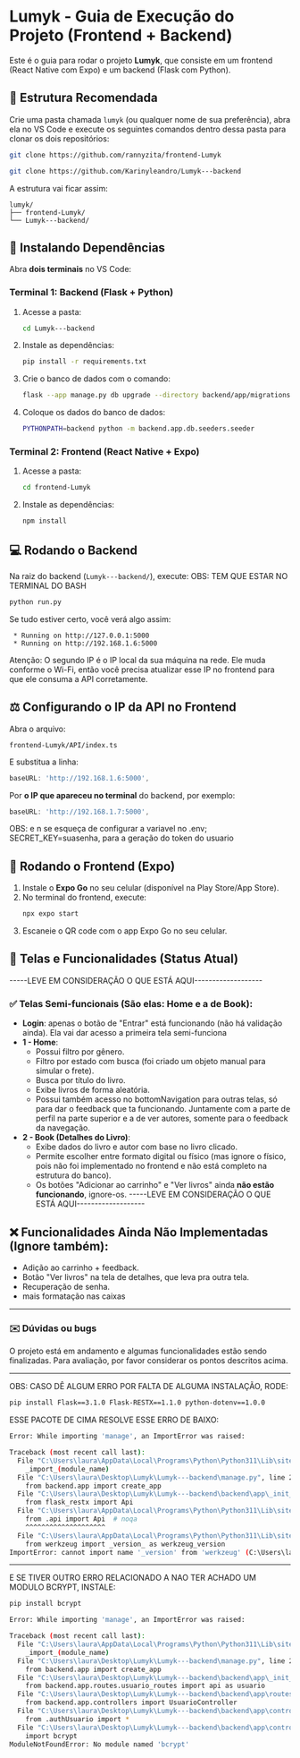 # Lumyk - Guia de Execução do Projeto (Frontend + Backend)

Este é o guia para rodar o projeto **Lumyk**, que consiste em um frontend (React Native com Expo) e um backend (Flask com Python).

## 📂 Estrutura Recomendada
Crie uma pasta chamada `lumyk` (ou qualquer nome de sua preferência), abra ela no VS Code e execute os seguintes comandos dentro dessa pasta para clonar os dois repositórios:

```bash
git clone https://github.com/rannyzita/frontend-Lumyk

git clone https://github.com/Karinyleandro/Lumyk---backend
```

A estrutura vai ficar assim:
```
lumyk/
├── frontend-Lumyk/
└── Lumyk---backend/
```

## 🔀 Instalando Dependências
Abra **dois terminais** no VS Code:

### Terminal 1: Backend (Flask + Python)
1. Acesse a pasta:
   ```bash
   cd Lumyk---backend
   ```
2. Instale as dependências:
   ```bash
   pip install -r requirements.txt
   ```
3. Crie o banco de dados com o comando:
   ```bash
   flask --app manage.py db upgrade --directory backend/app/migrations
   ```
4. Coloque os dados do banco de dados:

   ```bash
   PYTHONPATH=backend python -m backend.app.db.seeders.seeder
   ```
### Terminal 2: Frontend (React Native + Expo)
1. Acesse a pasta:
   ```bash
   cd frontend-Lumyk
   ```
2. Instale as dependências:
   ```bash
   npm install
   ```

## 💻 Rodando o Backend
Na raiz do backend (`Lumyk---backend/`), execute:
OBS: TEM QUE ESTAR NO TERMINAL DO BASH
```bash
python run.py
```

Se tudo estiver certo, você verá algo assim:
```
 * Running on http://127.0.0.1:5000
 * Running on http://192.168.1.6:5000
```

Atenção: O segundo IP é o IP local da sua máquina na rede. Ele muda conforme o Wi-Fi, então você precisa atualizar esse IP no frontend para que ele consuma a API corretamente.

## ⚖️ Configurando o IP da API no Frontend
Abra o arquivo:
```
frontend-Lumyk/API/index.ts
```
E substitua a linha:
```ts
baseURL: 'http://192.168.1.6:5000',
```
Por **o IP que apareceu no terminal** do backend, por exemplo:
```ts
baseURL: 'http://192.168.1.7:5000',
```

OBS: e n se esqueça de configurar a variavel no .env;
SECRET_KEY=suasenha, para a geração do token do usuario

## 🚀 Rodando o Frontend (Expo)
1. Instale o **Expo Go** no seu celular (disponível na Play Store/App Store).
2. No terminal do frontend, execute:
   ```bash
   npx expo start
   ```
3. Escaneie o QR code com o app Expo Go no seu celular.

## 📄 Telas e Funcionalidades (Status Atual)
-----LEVE EM CONSIDERAÇÃO O QUE ESTÁ AQUI-------------------
### ✅ Telas Semi-funcionais (São elas: Home e a de Book):
- **Login**: apenas o botão de "Entrar" está funcionando (não há validação ainda). Ela vai dar acesso a primeira tela semi-funciona
- **1 - Home**:
  - Possui filtro por gênero.
  - Filtro por estado com busca (foi criado um objeto manual para simular o frete).
  - Busca por título do livro.
  - Exibe livros de forma aleatória.
  - Possui também acesso no bottomNavigation para outras telas, só para dar o feedback que ta funcionando. Juntamente com a parte de perfil na parte superior e a de ver autores, somente para o feedback da navegação.
- **2 - Book (Detalhes do Livro)**:
  - Exibe dados do livro e autor com base no livro clicado.
  - Permite escolher entre formato digital ou físico (mas ignore o físico, pois não foi implementado no frontend e não está completo na estrutura do banco).
  - Os botões "Adicionar ao carrinho" e "Ver livros" ainda **não estão funcionando**, ignore-os. 
-----LEVE EM CONSIDERAÇÃO O QUE ESTÁ AQUI-------------------
    
## ❌ Funcionalidades Ainda Não Implementadas (Ignore também):
- Adição ao carrinho + feedback.
- Botão "Ver livros" na tela de detalhes, que leva pra outra tela.
- Recuperação de senha.
- mais formatação nas caixas

---

### ✉️ Dúvidas ou bugs
O projeto está em andamento e algumas funcionalidades estão sendo finalizadas. Para avaliação, por favor considerar os pontos descritos acima.

---------------------------------------------------------------------------------------------------------------
 OBS: CASO DÊ ALGUM ERRO POR FALTA DE ALGUMA INSTALAÇÃO, RODE:
```bash
pip install Flask==3.1.0 Flask-RESTX==1.1.0 python-dotenv==1.0.0
```
ESSE PACOTE DE CIMA RESOLVE ESSE ERRO DE BAIXO:

```bash
Error: While importing 'manage', an ImportError was raised:

Traceback (most recent call last):
  File "C:\Users\laura\AppData\Local\Programs\Python\Python311\Lib\site-packages\flask\cli.py", line 218, in locate_app
    _import_(module_name)
  File "C:\Users\laura\Desktop\Lumyk\Lumyk---backend\manage.py", line 2, in <module>
    from backend.app import create_app
  File "C:\Users\laura\Desktop\Lumyk\Lumyk---backend\backend\app\_init_.py", line 3, in <module>
    from flask_restx import Api
  File "C:\Users\laura\AppData\Local\Programs\Python\Python311\Lib\site-packages\flask_restx\_init_.py", line 2, in <module>
    from .api import Api  # noqa
    ^^^^^^^^^^^^^^^^^^^^
  File "C:\Users\laura\AppData\Local\Programs\Python\Python311\Lib\site-packages\flask_restx\api.py", line 35, in <module>
    from werkzeug import _version_ as werkzeug_version
ImportError: cannot import name '_version' from 'werkzeug' (C:\Users\laura\AppData\Local\Programs\Python\Python311\Lib\site-packages\werkzeug\init_.py)
```
---------------------------------------------------------------------------------------------------------------
E SE TIVER OUTRO ERRO RELACIONADO A NAO TER ACHADO UM MODULO BCRYPT, INSTALE:
```bash
pip install bcrypt
```

```bash
Error: While importing 'manage', an ImportError was raised:

Traceback (most recent call last):
  File "C:\Users\laura\AppData\Local\Programs\Python\Python311\Lib\site-packages\flask\cli.py", line 245, in locate_app
    _import_(module_name)
  File "C:\Users\laura\Desktop\Lumyk\Lumyk---backend\manage.py", line 2, in <module>
    from backend.app import create_app
  File "C:\Users\laura\Desktop\Lumyk\Lumyk---backend\backend\app\_init_.py", line 6, in <module>
    from backend.app.routes.usuario_routes import api as usuario
  File "C:\Users\laura\Desktop\Lumyk\Lumyk---backend\backend\app\routes\usuario_routes.py", line 3, in <module>
    from backend.app.controllers import UsuarioController
  File "C:\Users\laura\Desktop\Lumyk\Lumyk---backend\backend\app\controllers\_init_.py", line 1, in <module>
    from .authUsuario import *
  File "C:\Users\laura\Desktop\Lumyk\Lumyk---backend\backend\app\controllers\authUsuario.py", line 1, in <module>
    import bcrypt
ModuleNotFoundError: No module named 'bcrypt'
```


